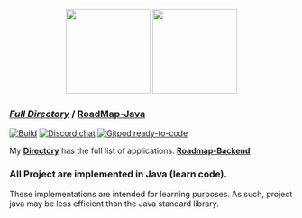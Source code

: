 <p align="center">
    <img src="https://resources.jetbrains.com/storage/products/company/brand/logos/jb_beam.svg" height="150">
    <img src="https://2.bp.blogspot.com/-gphUOIAs3Fw/Xdj35REehzI/AAAAAABHMxM/EYOFvtkYx0A1AQo839vnfNnj0ORDf7SywCLcBGAsYHQ/s1600/AW4045541_23.gif" height="150">
</p>

### [*Full Directory*](DIRECTORY.md) / [**RoadMap-Java**](https://github.com/hoangtien2k3qx1/Java/blob/main/src/java/ProgrammingBook/roadmap-java.pdf)

[![Build](https://github.com/hoangtien2k3qx1/Java/actions/workflows/build.yml/badge.svg?branch=master)](https://github.com/hoangtien2k3qx1/Java/blob/main/DIRECTORY.md)
[![Discord chat](https://img.shields.io/discord/808045925556682782.svg?logo=discord&colorB=7289DA&style=flat-square)](https://discord.gg/cFAkCXVQ)
[![Gitpod ready-to-code](https://img.shields.io/badge/Gitpod-ready--to--code-blue?logo=gitpod)](https://gitpod.io/#https://github.com/hoangtien2k3qx1)

My [**Directory**](DIRECTORY.md) has the full list of applications. [**Roadmap-Backend**](https://github.com/hoangtien2k3qx1/Java/blob/main/src/java/ProgrammingBook/roadmap-backend.pdf)

### All Project are implemented in Java (learn code).
These implementations are intended for learning purposes. As such, project java may be less efficient than the Java standard library.
